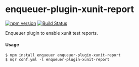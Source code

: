 # enqueuer-plugin-xunit-report
[![npm version](https://badge.fury.io/js/enqueuer-plugin-xunit-report.svg)](https://badge.fury.io/js/enqueuer-plugin-xunit-report) [![Build Status](https://travis-ci.org/williamsdevaccount/enqueuer-plugin-xunit-report.svg?branch=master)](https://travis-ci.org/williamsdevaccount/enqueuer-plugin-xunit-report)

Enqueuer plugin to enable xunit test reports.
#### Usage
    $ npm install enqueuer enqueuer-plugin-xunit-report
    $ nqr conf.yml -l enqueuer-plugin-xunit-report

